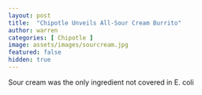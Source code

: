 ```yaml
---
layout: post
title:  "Chipotle Unveils All-Sour Cream Burrito"
author: warren
categories: [ Chipotle ]
image: assets/images/sourcream.jpg
featured: false
hidden: true
---
```

Sour cream was the only ingredient not covered in E. coli